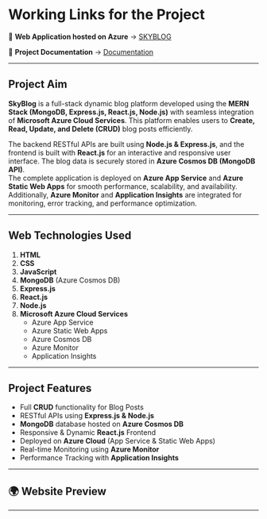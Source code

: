 #  Working Links for the Project

🔗 **Web Application hosted on Azure** → [SKYBLOG](#)

📄 **Project Documentation** → [Documentation](#)

---

## Project Aim

**SkyBlog** is a full-stack dynamic blog platform developed using the **MERN Stack (MongoDB, Express.js, React.js, Node.js)** with seamless integration of **Microsoft Azure Cloud Services**. This platform enables users to **Create, Read, Update, and Delete (CRUD)** blog posts efficiently.

The backend RESTful APIs are built using **Node.js & Express.js**, and the frontend is built with **React.js** for an interactive and responsive user interface. The blog data is securely stored in **Azure Cosmos DB (MongoDB API)**.  
The complete application is deployed on **Azure App Service** and **Azure Static Web Apps** for smooth performance, scalability, and availability. Additionally, **Azure Monitor** and **Application Insights** are integrated for monitoring, error tracking, and performance optimization.

---

##  Web Technologies Used

1. **HTML**
2. **CSS**
3. **JavaScript**
4. **MongoDB** (Azure Cosmos DB)
5. **Express.js**
6. **React.js**
7. **Node.js**
8. **Microsoft Azure Cloud Services**
   - Azure App Service
   - Azure Static Web Apps
   - Azure Cosmos DB
   - Azure Monitor
   - Application Insights

---

##  Project Features

- Full **CRUD** functionality for Blog Posts
- RESTful APIs using **Express.js & Node.js**
- **MongoDB** database hosted on **Azure Cosmos DB**
- Responsive & Dynamic **React.js** Frontend
- Deployed on **Azure Cloud** (App Service & Static Web Apps)
- Real-time Monitoring using **Azure Monitor**
- Performance Tracking with **Application Insights**

---

## 🌍 Website Preview


---



